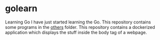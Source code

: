 # golearn
Learning Go
I have just started learning the Go.
This repository contains some programs in the [others](others/) folder.
This repository contains a dockerized application which displays the stuff inside the body tag of a webpage.
